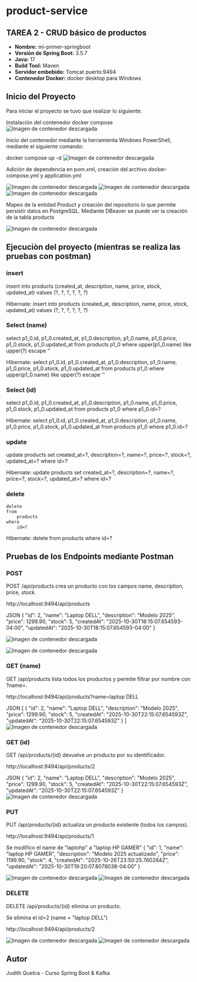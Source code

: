 # product-service

## TAREA 2 - CRUD básico de productos

- **Nombre:** mi-primer-springboot
- **Versión de Spring Boot:** 3.5.7
- **Java:** 17
- **Build Tool:** Maven
- **Servidor embebido:** Tomcat puerto:9494
- **Contenedor Docker:** docker desktop para Windows


## Inicio del Proyecto

Para iniciar el proyecto se tuvo que realizar lo siguiente:

Instalación del contenedor docker compose
![Imagen de contenedor descargada](screenshot/Docker-Desktop.png)

Inicio del contenedor mediante la herramienta Windows PowerShell, mediante el siguiente comando:

docker compose up -d
![Imagen de contenedor descargada](screenshot/Inicio-Docker.png)

Adición de dependencia en pom.xml, creación del archivo docker-compose.yml y application.yml

![Imagen de contenedor descargada](screenshot/pomxml.png)
![Imagen de contenedor descargada](screenshot/dockeryml.png)
![Imagen de contenedor descargada](screenshot/aplicationyml.png)	

Mapeo de la entidad Product y creación del repositorio lo que permite persistir datos en PostgreSQL. Mediante DBeaver se puede ver la creación de la tabla products

![Imagen de contenedor descargada](screenshot/Mapeo-product.png)

## Ejecuciòn del proyecto (mientras se realiza las pruebas con postman)

### insert

insert 
    into
        products
        (created_at, description, name, price, stock, updated_at) 
    values
        (?, ?, ?, ?, ?, ?)
		
Hibernate: 
    insert 
    into
        products
        (created_at, description, name, price, stock, updated_at) 
    values
        (?, ?, ?, ?, ?, ?)
		
### Select (name)

 select
        p1_0.id,
        p1_0.created_at,
        p1_0.description,
        p1_0.name,
        p1_0.price,
        p1_0.stock,
        p1_0.updated_at 
    from
        products p1_0 
    where
        upper(p1_0.name) like upper(?) escape '\'
		
Hibernate: 
    select
        p1_0.id,
        p1_0.created_at,
        p1_0.description,
        p1_0.name,
        p1_0.price,
        p1_0.stock,
        p1_0.updated_at 
    from
        products p1_0 
    where
        upper(p1_0.name) like upper(?) escape '\'
		
### Select (id)

select
        p1_0.id,
        p1_0.created_at,
        p1_0.description,
        p1_0.name,
        p1_0.price,
        p1_0.stock,
        p1_0.updated_at 
    from
        products p1_0 
    where
        p1_0.id=?
		
Hibernate: 
    select
        p1_0.id,
        p1_0.created_at,
        p1_0.description,
        p1_0.name,
        p1_0.price,
        p1_0.stock,
        p1_0.updated_at 
    from
        products p1_0 
    where
        p1_0.id=?
		
### update

 update
        products 
    set
        created_at=?,
        description=?,
        name=?,
        price=?,
        stock=?,
        updated_at=? 
    where
        id=?
		
Hibernate: 
    update
        products 
    set
        created_at=?,
        description=?,
        name=?,
        price=?,
        stock=?,
        updated_at=? 
    where
        id=?
		
### delete

    delete
    from
        products 
    where
        id=?
		
Hibernate: 
    delete 
    from
        products 
    where
        id=?
		
## Pruebas de los Endpoints mediante Postman

### POST
POST /api/products crea un producto con los campos name, description, price, stock.

http://localhost:9494/api/products

JSON
{
    "id": 2,
    "name": "Laptop DELL",
    "description": "Modelo 2025",
    "price": 1299.90,
    "stock": 5,
    "createdAt": "2025-10-30T18:15:07.654593-04:00",
    "updatedAt": "2025-10-30T18:15:07.654593-04:00"
}

![Imagen de contenedor descargada](screenshot/POST-Crear-producto.png)

![Imagen de contenedor descargada](screenshot/Select-products.png)

### GET (name)

GET /api/products lista todos los productos y permite filtrar por nombre con ?name=.

http://localhost:9494/api/products?name=laptop DELL

JSON
[
    {
        "id": 2,
        "name": "Laptop DELL",
        "description": "Modelo 2025",
        "price": 1299.90,
        "stock": 5,
        "createdAt": "2025-10-30T22:15:07.654593Z",
        "updatedAt": "2025-10-30T22:15:07.654593Z"
    }
]
![Imagen de contenedor descargada](screenshot/GET-Listar-products-name.png)

### GET (id)

GET /api/products/{id} devuelve un producto por su identificador.

http://localhost:9494/api/products/2

JSON
{
    "id": 2,
    "name": "Laptop DELL",
    "description": "Modelo 2025",
    "price": 1299.90,
    "stock": 5,
    "createdAt": "2025-10-30T22:15:07.654593Z",
    "updatedAt": "2025-10-30T22:15:07.654593Z"
}
![Imagen de contenedor descargada](screenshot/GET-Obtener-producto-por-id.png)

### PUT 

PUT /api/products/{id} actualiza un producto existente (todos los campos).

http://localhost:9494/api/products/1

Se modifico el name de "laptohp" a "laptop HP GAMER"
{
    "id": 1,
    "name": "laptop HP GAMER",
    "description": "Modelo 2025 actualizado",
    "price": 1199.90,
    "stock": 4,
    "createdAt": "2025-10-26T23:50:25.760284Z",
    "updatedAt": "2025-10-30T19:20:07.8078038-04:00"
}


![Imagen de contenedor descargada](screenshot/PUT-Actualizar-Producto-ID=1.png)
![Imagen de contenedor descargada](screenshot/VERIFICA-UPDATE.png)

### DELETE

DELETE /api/products/{id} elimina un producto.

Se elimina el id=2 (name = "laptop DELL")

http://localhost:9494/api/products/2


![Imagen de contenedor descargada](screenshot/DELETE-Eliminar-Producto.png)
![Imagen de contenedor descargada](screenshot/VERIFICA-DELETE.png)

								

## Autor
Judith Quelca - Curso Spring Boot & Kafka